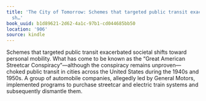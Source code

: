 ```yaml
---
title: 'The City of Tomorrow: Schemes that targeted public transit exacerbated societal
  sh…'
book_uuid: b1d89621-2d62-4a1c-97b1-cd044685bb50
location: '906'
source: kindle
---
```


Schemes that targeted public transit exacerbated societal shifts toward personal mobility. What has come to be known as the “Great American Streetcar Conspiracy”—although the conspiracy remains unproven—choked public transit in cities across the United States during the 1940s and 1950s. A group of automobile companies, allegedly led by General Motors, implemented programs to purchase streetcar and electric train systems and subsequently dismantle them.